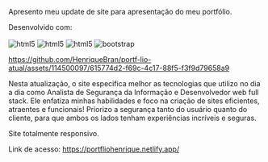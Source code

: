 Apresento meu update de site para apresentação do meu portfólio. 

Desenvolvido com: 

 <img align="center" alt="html5" src="https://img.shields.io/badge/HTML5-E34F26?style=for-the-badge&logo=html5&logoColor=white"/>  <img align="center" alt="html5" src="https://img.shields.io/badge/CSS3-1572B6?style=for-the-badge&logo=css3&logoColor=white"/>  <img align="center" alt="html5" src="https://img.shields.io/badge/JavaScript-F7DF1E?style=for-the-badge&logo=javascript&logoColor=black"/> <img align="center" alt="bootstrap" src="https://img.shields.io/badge/Bootstrap-563D7C?style=for-the-badge&logo=bootstrap&logoColor=white"/>

 

https://github.com/HenriqueBran/portf-lio-atual/assets/114500097/615774d2-f69c-4c17-88f5-f3f9d79658a9

Nesta atualização, o site especifica melhor as tecnologias que utilizo no dia a dia como Analista de Segurança da Informação e Desenvolvedor web full stack. Ele enfatiza minhas habilidades e foco na criação de sites eficientes, atraentes e funcionais! Priorizo a segurança tanto do usuário quanto do cliente, para que ambos os lados tenham experiências incríveis e seguras.

Site totalmente responsivo. 

Link de acesso: https://portfliohenrique.netlify.app/
